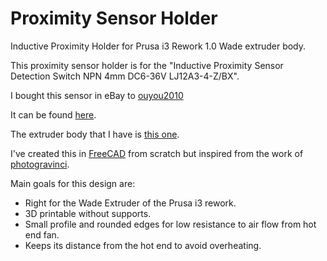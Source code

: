 # Proximity Sensor Holder

Inductive Proximity Holder for Prusa i3 Rework 1.0 Wade extruder body.

This proximity sensor holder is for the "Inductive Proximity Sensor Detection Switch NPN 4mm DC6-36V LJ12A3-4-Z/BX".

I bought this sensor in eBay to [ouyou2010](http://www.ebay.co.uk/usr/ouyou2010?_trksid=p2047675.l2559)

It can be found [here](http://www.ebay.co.uk/itm/131402459032?_trksid=p2057872.m2749.l2649&ssPageName=STRK%3AMEBIDX%3AIT).

The extruder body that I have is [this one](http://www.thingiverse.com/thing:119616).

I've created this in [FreeCAD](http://freecadweb.org/) from scratch but inspired from the work of [photogravinci](http://www.thingiverse.com/fotogravinci).

Main goals for this design are:

- Right for the Wade Extruder of the Prusa i3 rework.
- 3D printable without supports.
- Small profile and rounded edges for low resistance to air flow from hot end fan.
- Keeps its distance from the hot end to avoid overheating.

